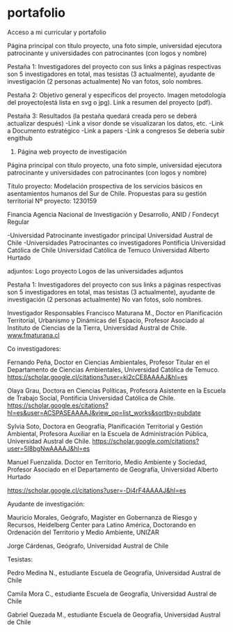 # portafolio
Acceso a mi curricular y portafolio


Página principal con título proyecto, una foto simple, universidad ejecutora patrocinante 
y universidades con patrocinantes (con logos y nombre)

Pestaña 1: Investigadores del proyecto con sus links a páginas respectivas
son 5 investigadores en total, mas tesistas (3 actualmente), ayudante de investigación (2 
personas actualmente) No van fotos, solo nombres.

Pestaña 2: Objetivo general y específicos del proyecto. Imagen metodología del 
proyecto(está lista en svg o jpg). Link a resumen del proyecto (pdf).

Pestaña 3: Resultados (la pestaña quedará creada pero se deberá actualizar después)
-Link a visor donde se visualizaran los datos, etc.
-Link a Documento estratégico
-Link a papers
-Link a congresos
Se debería subir engithub




1. Página web proyecto de investigación

Página principal con título proyecto, una foto simple, universidad ejecutora patrocinante y universidades con patrocinantes (con logos y nombre)

	
Título proyecto:
Modelación prospectiva de los servicios básicos en asentamientos humanos del Sur de
Chile. Propuestas para su gestión territorial
Nº proyecto: 1230159

Financia Agencia Nacional de Investigación y Desarrollo, ANID / Fondecyt Regular 



-Universidad Patrocinante investigador principal
Universidad Austral de Chile
-Universidades Patrocinantes co investigadores
Pontificia Universidad Católica de Chile
Universidad Católica de Temuco
Universidad Alberto Hurtado

adjuntos:
Logo proyecto
Logos de las universidades adjuntos

Pestaña 1: Investigadores del proyecto con sus links a páginas respectivas
son 5 investigadores en total, mas tesistas (3 actualmente), ayudante de investigación (2 personas actualmente) No van fotos, solo nombres.

Investigador Responsables
Francisco Maturana M., Doctor en Planificación Territorial, Urbanismo y Dinámicas del Espacio, Profesor Asociado al Instituto de Ciencias de la Tierra, Universidad Austral de Chile. www.fmaturana.cl

Co investigadores:

Fernando Peña, Doctor en Ciencias Ambientales, Profesor Titular en el Departamento de Ciencias Ambientales, Universidad Católica de Temuco.
https://scholar.google.cl/citations?user=ki2cCE8AAAAJ&hl=es

Olaya Grau, Doctora en Ciencias Políticas, Profesora Asistente en la Escuela de Trabajo Social, Pontificia Universidad Católica de Chile.
https://scholar.google.es/citations?hl=es&user=ACSPASEAAAAJ&view_op=list_works&sortby=pubdate

Sylvia Soto, Doctora en Geografía, Planificación Territorial y Gestión Ambiental, Profesora Auxiliar en la Escuela de Administración Pública,  Universidad Austral de Chile.
https://scholar.google.com/citations?user=5l8bgNwAAAAJ&hl=es

Manuel Fuenzalida. Doctor en Territorio, Medio Ambiente y Sociedad, Profesor Asociado en el Departamento de Geografía, Universidad Alberto Hurtado

https://scholar.google.cl/citations?user=-Di4rF4AAAAJ&hl=es


Ayudante de investigación:

Mauricio Morales,
Geógrafo, Magíster en Gobernanza de Riesgo y Recursos, Heidelberg Center para Latino América, Doctorando en Ordenación del Territorio y Medio Ambiente, UNIZAR

Jorge Cárdenas,
Geógrafo, Universidad Austral de Chile

Tesistas:

Pedro Medina N., estudiante Escuela de Geografía, Universidad Austral de Chile

Camila Mora C., estudiante Escuela de Geografía, Universidad Austral de Chile

Gabriel Quezada M., estudiante Escuela de Geografía, Universidad Austral de Chile
